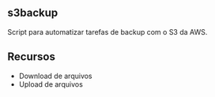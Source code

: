 ## s3backup

Script para automatizar tarefas de backup com o S3 da AWS.

## Recursos
- Download de arquivos
- Upload de arquivos
